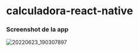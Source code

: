 # calculadora-react-native

### Screenshot de la app
![20220623_190307897](https://user-images.githubusercontent.com/55930935/175426374-459512c9-9b6b-4738-bfec-39289f6c67fd.jpg)
